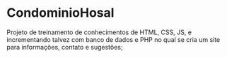 # CondominioHosal
Projeto de treinamento de conhecimentos de HTML, CSS, JS, e incrementando talvez com banco de dados e PHP no qual se cria um site para informações, contato e sugestões;
